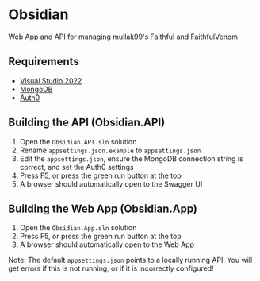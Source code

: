# Obsidian

Web App and API for managing mullak99's Faithful and FaithfulVenom

## Requirements
- [Visual Studio 2022](https://visualstudio.microsoft.com/vs/)
- [MongoDB](https://www.mongodb.com/try/download/community)
- [Auth0](https://auth0.com/)

## Building the API (Obsidian.API)
1) Open the `Obsidian.API.sln` solution
2) Rename `appsettings.json.example` to `appsettings.json`
3) Edit the `appsettings.json`, ensure the MongoDB connection string is correct, and set the Auth0 settings
4) Press F5, or press the green run button at the top
5) A browser should automatically open to the Swagger UI

## Building the Web App (Obsidian.App)
1) Open the `Obsidian.App.sln` solution
2) Press F5, or press the green run button at the top
3) A browser should automatically open to the Web App

Note: The default `appsettings.json` points to a locally running API. You will get errors if this is not running, or if it is incorrectly configured!
